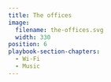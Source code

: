 ```yaml
---
title: The offices
image:
  filename: the-offices.svg
  width: 330
position: 6
playbook-section-chapters:
  - Wi-Fi
  - Music
---
```

